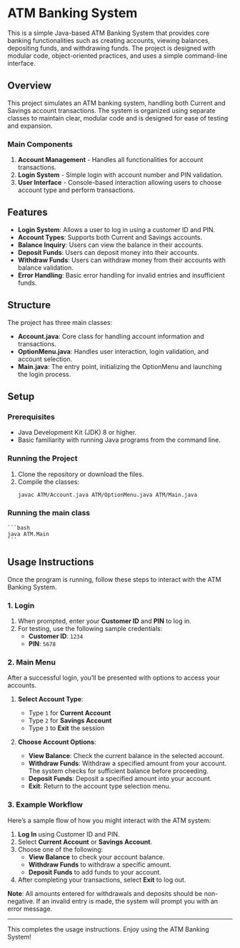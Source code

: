 # ATM Banking System

This is a simple Java-based ATM Banking System that provides core banking functionalities such as creating accounts, viewing balances, depositing funds, and withdrawing funds. The project is designed with modular code, object-oriented practices, and uses a simple command-line interface.

## Overview

This project simulates an ATM banking system, handling both Current and Savings account transactions. The system is organized using separate classes to maintain clear, modular code and is designed for ease of testing and expansion.

### Main Components

1. **Account Management** - Handles all functionalities for account transactions.
2. **Login System** - Simple login with account number and PIN validation.
3. **User Interface** - Console-based interaction allowing users to choose account type and perform transactions.

## Features

- **Login System**: Allows a user to log in using a customer ID and PIN.
- **Account Types**: Supports both Current and Savings accounts.
- **Balance Inquiry**: Users can view the balance in their accounts.
- **Deposit Funds**: Users can deposit money into their accounts.
- **Withdraw Funds**: Users can withdraw money from their accounts with balance validation.
- **Error Handling**: Basic error handling for invalid entries and insufficient funds.

## Structure

The project has three main classes:

- **Account.java**: Core class for handling account information and transactions.
- **OptionMenu.java**: Handles user interaction, login validation, and account selection.
- **Main.java**: The entry point, initializing the OptionMenu and launching the login process.

## Setup

### Prerequisites

- Java Development Kit (JDK) 8 or higher.
- Basic familiarity with running Java programs from the command line.

### Running the Project

1. Clone the repository or download the files.
2. Compile the classes:
   ```bash
   javac ATM/Account.java ATM/OptionMenu.java ATM/Main.java
   ```

### Running the main class
    ```bash
    java ATM.Main
    ```

## Usage Instructions

Once the program is running, follow these steps to interact with the ATM Banking System.

### 1. Login

1. When prompted, enter your **Customer ID** and **PIN** to log in.
2. For testing, use the following sample credentials:
   - **Customer ID**: `1234`
   - **PIN**: `5678`

### 2. Main Menu

After a successful login, you’ll be presented with options to access your accounts.

1. **Select Account Type**:
   - Type `1` for **Current Account**
   - Type `2` for **Savings Account**
   - Type `3` to **Exit** the session

2. **Choose Account Options**:
   - **View Balance**: Check the current balance in the selected account.
   - **Withdraw Funds**: Withdraw a specified amount from your account. The system checks for sufficient balance before proceeding.
   - **Deposit Funds**: Deposit a specified amount into your account.
   - **Exit**: Return to the account type selection menu.

### 3. Example Workflow

Here’s a sample flow of how you might interact with the ATM system:

1. **Log In** using Customer ID and PIN.
2. Select **Current Account** or **Savings Account**.
3. Choose one of the following:
   - **View Balance** to check your account balance.
   - **Withdraw Funds** to withdraw a specific amount.
   - **Deposit Funds** to add funds to your account.
4. After completing your transactions, select **Exit** to log out.

**Note**: All amounts entered for withdrawals and deposits should be non-negative. If an invalid entry is made, the system will prompt you with an error message.

---

This completes the usage instructions. Enjoy using the ATM Banking System!